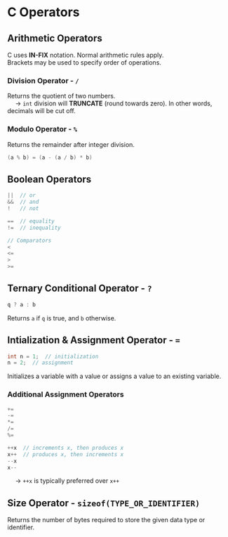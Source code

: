 # C Operators

## Arithmetic Operators
C uses **IN-FIX** notation. Normal arithmetic rules apply. <br>
Brackets may be used to specify order of operations. 

### Division Operator - `/`
Returns the quotient of two numbers. <br>
&emsp; → `int` division will **TRUNCATE** (round towards zero). In other words, decimals will be cut off. 

### Modulo Operator - `%`
Returns the remainder after integer division. 
```C
(a % b) = (a - (a / b) * b)

```
## Boolean Operators
```C
||  // or
&&  // and
!   // not

==  // equality
!=  // inequality

// Comparators
<
<=
>
>=

```
## Ternary Conditional Operator - `?`
```C
q ? a : b

```
Returns `a` if `q` is true, and `b` otherwise. 

## Intialization & Assignment Operator - `=`
```C
int n = 1;  // initialization
n = 2;  // assignment

```
Initializes a variable with a value or assigns a value to an existing variable.

### Additional Assignment Operators
```C
+=
-=
*=
/=
%=

++x  // increments x, then produces x
x++  // produces x, then increments x
--x
x--

```
&emsp; → `++x` is typically preferred over `x++`

## Size Operator - `sizeof(TYPE_OR_IDENTIFIER)`
Returns the number of bytes required to store the given data type or identifier. 
